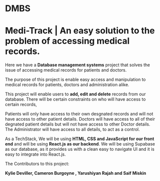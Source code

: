 # DMBS
# Medi-Track | An easy solution to the problem of accessing  medical records.


Here we have a **Database management systems** project that solves the issue of accessing medical records for patients and doctors.

The purpose of this project is enable easy access and manipulation to medical records for patients, doctors and administration alike.

This project will enable users to **add, edit and delete**  records from our database. There will be certain constraints on who will have access to certain records,

Patients will only have access to their own desgnated records and will not have access to other patient details. Doctors will have access to all of their degnated patient details but will not have access to other Doctor details. 
The Administrator will have access to all details, to act as a control.


As a TechStack, We will be using **HTML, CSS and JavaScript for our front end** and will be using **React.js as our backend**.
We will be using Supabase as our database, as it provides us with a clean easy to navigate UI and it is easy to integrate into React.js.

The Contributors to this project:

**Kylie Deviller, Cameron Burgoyne , Yarushiyan Rajah and Saif Miskin**
